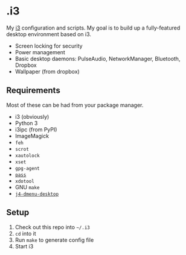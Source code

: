 .i3
===
My [i3](http://i3wm.org/) configuration and scripts. My goal is to build up a fully-featured desktop environment based on i3.

* Screen locking for security
* Power management
* Basic desktop daemons: PulseAudio, NetworkManager, Bluetooth, Dropbox
* Wallpaper (from dropbox)

Requirements
------------
Most of these can be had from your package manager.

* i3 (obviously)
* Python 3
* i3ipc (from PyPI)
* ImageMagick
* `feh`
* `scrot`
* `xautolock`
* `xset`
* `gpg-agent`
* [`pass`](http://www.passwordstore.org/)
* `xdotool`
* GNU `make`
* [`j4-dmenu-desktop`](https://github.com/enkore/j4-dmenu-desktop)

Setup
-----

1. Check out this repo into `~/.i3`
2. `cd` into it
3. Run `make` to generate config file
4. Start i3
